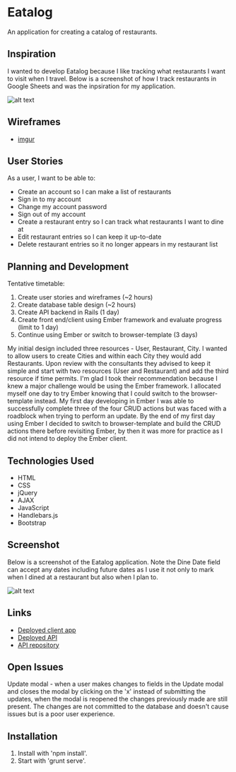# Eatalog

An application for creating a catalog of restaurants.

## Inspiration
I wanted to develop Eatalog because I like tracking what restaurants I want to
visit when I travel. Below is a screenshot of how I track restaurants in Google
Sheets and was the inpsiration for my application.

![alt text](http://i.imgur.com/xfNJJfF.png)

## Wireframes

-   [imgur](http://i.imgur.com/1sbWEer.jpg)

## User Stories

As a user, I want to be able to:

-   Create an account so I can make a list of restaurants
-   Sign in to my account
-   Change my account password
-   Sign out of my account
-   Create a restaurant entry so I can track what restaurants I want to dine at
-   Edit restaurant entries so I can keep it up-to-date
-   Delete restaurant entries so it no longer appears in my restaurant list

## Planning and Development
Tentative timetable:
1. Create user stories and wireframes (~2 hours)
2. Create database table design (~2 hours)
4. Create API backend in Rails (1 day)
5. Create front end/client using Ember framework and evaluate progress (limit to 1 day)
6. Continue using Ember or switch to browser-template (3 days)

My initial design included three resources - User, Restaurant, City. I wanted
to allow users to create Cities and within each City they would add Restaurants.
Upon review with the consultants they advised to keep it simple and start with
two resources (User and Restaurant) and add the third resource if time permits.
I'm glad I took their recommendation because I knew a major challenge would be
using the Ember framework. I allocated myself one day to try Ember knowing that
I could switch to the browser-template instead. My first day developing in
Ember I was able to successfully complete three of the four CRUD actions but
was faced with a roadblock when trying to perform an update. By the end of my
first day using Ember I decided to switch to browser-template and build the
CRUD actions there before revisiting Ember, by then it was more for practice
as I did not intend to deploy the Ember client.

## Technologies Used
-   HTML
-   CSS
-   jQuery
-   AJAX
-   JavaScript
-   Handlebars.js
-   Bootstrap

## Screenshot
Below is a screenshot of the Eatalog application. Note the Dine Date field can
accept any dates including future dates as I use it not only to mark when I
dined at a restaurant but also when I plan to.

![alt text](http://i.imgur.com/cykDj5b.png)

## Links

-   [Deployed client app](https://vanduong28.github.io/eatalog/)
-   [Deployed API](https://morning-mountain-68152.herokuapp.com/)
-   [API repository](https://github.com/vanduong28/eatalog-api)

## Open Issues
Update modal - when a user makes changes to fields in the Update modal and
closes the modal by clicking on the 'x' instead of submitting the updates, when
the modal is reopened the changes previously made are still present. The changes
are not committed to the database and doesn't cause issues but is a poor user
experience.

## Installation
1. Install with 'npm install'.
2. Start with 'grunt serve'.
